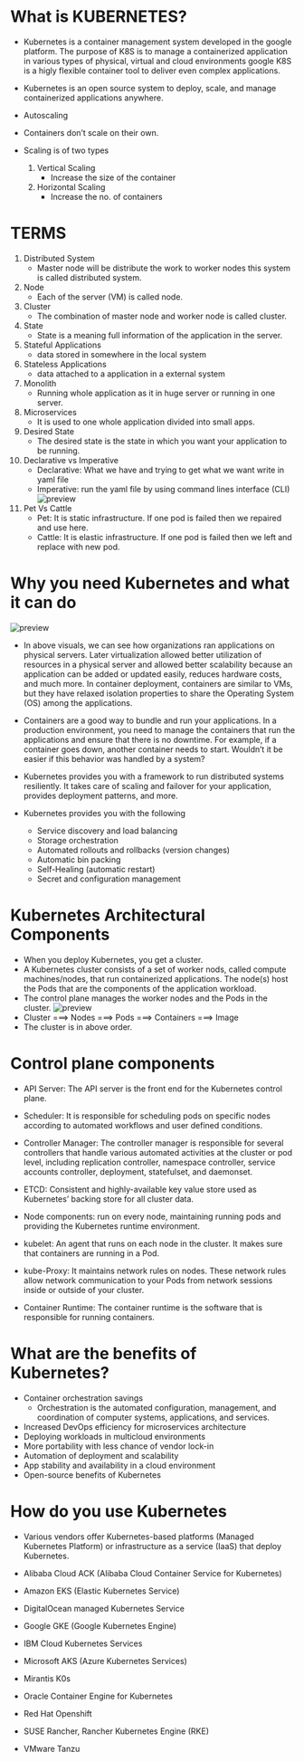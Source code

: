 # What is KUBERNETES?
* Kubernetes is a container management system developed in the google platform. The purpose of K8S is to manage a containerized application in various types of physical, virtual and cloud environments google K8S is a higly flexible container tool to deliver even complex applications.
* Kubernetes is an open source system to deploy, scale, and manage containerized applications anywhere.

* Autoscaling
* Containers don’t scale on their own.
* Scaling is of two types
    1. Vertical Scaling
        * Increase the size of the container
    2. Horizontal Scaling
        * Increase the no. of containers
# TERMS

1. Distributed System
    * Master node will be distribute the work to worker nodes this system is called distributed system.
2. Node
    * Each of the server (VM) is called node.
3. Cluster
    * The combination of master node and worker node is called cluster.
4. State
    * State is a meaning full information of the application in the server.
5. Stateful Applications
    * data stored in somewhere in the local system 
6. Stateless Applications
    * data attached to a application in a external system
7. Monolith
    * Running whole application as it in huge server or running in one server.
8. Microservices
    * It is used to one whole application divided into small apps.
9. Desired State
    * The desired state is the state in which you want your application to be running.
10. Declarative vs Imperative
    * Declarative: What we have and trying to get what we want write in yaml file
    * Imperative: run the yaml file by using command lines interface (CLI)
    ![preview](./k8s1.png)
11. Pet Vs Cattle
    * Pet: It is static infrastructure. If one pod is failed then we repaired and use here.
    * Cattle: It is elastic infrastructure. If one pod is failed then we left and replace with new pod.

# Why you need Kubernetes and what it can do
![preview](./k8s2.png)
* In above visuals, we can see how organizations ran applications on physical servers. Later virtualization allowed better utilization of resources in a physical server and allowed better scalability because an application can be added or updated easily, reduces hardware costs, and much more. In container deployment, containers are similar to VMs, but they have relaxed isolation properties to share the Operating System (OS) among the applications.

* Containers are a good way to bundle and run your applications. In a production environment, you need to manage the containers that run the applications and ensure that there is no downtime. For example, if a container goes down, another container needs to start. Wouldn’t it be easier if this behavior was handled by a system?

* Kubernetes provides you with a framework to run distributed systems resiliently. It takes care of scaling and failover for your application, provides deployment patterns, and more.
* Kubernetes provides you with the following 
    * Service discovery and load balancing
    * Storage orchestration
    * Automated rollouts and rollbacks (version changes)
    * Automatic bin packing
    * Self-Healing (automatic restart)
    * Secret and configuration management
# Kubernetes Architectural Components
* When you deploy Kubernetes, you get a cluster.
* A Kubernetes cluster consists of a set of worker nods, called compute machines/nodes, that run containerized applications. The node(s) host the Pods that are the components of the application workload.
* The control plane manages the worker nodes and the Pods in the cluster.
![preview](./k8s3.png)
* Cluster ===> Nodes ===> Pods ===> Containers ===> Image
* The cluster is in above order.

# Control plane components
* API Server: The API server is the front end for the Kubernetes control plane.

* Scheduler: It is responsible for scheduling pods on specific nodes according to automated workflows and user defined conditions.

* Controller Manager: The controller manager is responsible for several controllers that handle various automated activities at the cluster or pod level, including replication controller, namespace controller, service accounts controller, deployment, statefulset, and daemonset.

* ETCD: Consistent and highly-available key value store used as Kubernetes’ backing store for all cluster data.

* Node components: run on every node, maintaining running pods and providing the Kubernetes runtime environment.

* kubelet: An agent that runs on each node in the cluster. It makes sure that containers are running in a Pod.

* kube-Proxy: It maintains network rules on nodes. These network rules allow network communication to your Pods from network sessions inside or outside of your cluster.

* Container Runtime: The container runtime is the software that is responsible for running containers.

# What are the benefits of Kubernetes?
* Container orchestration savings
    * Orchestration is the automated configuration, management, and coordination of computer systems, applications, and services.
* Increased DevOps efficiency for microservices architecture
* Deploying workloads in multicloud environments
* More portability with less chance of vendor lock-in
* Automation of deployment and scalability
* App stability and availability in a cloud environment
* Open-source benefits of Kubernetes

# How do you use Kubernetes
* Various vendors offer Kubernetes-based platforms (Managed Kubernetes Platform) or infrastructure as a service (IaaS) that deploy Kubernetes.

* Alibaba Cloud ACK (Alibaba Cloud Container Service for Kubernetes)
* Amazon EKS (Elastic Kubernetes Service)
* DigitalOcean managed Kubernetes Service
* Google GKE (Google Kubernetes Engine)
* IBM Cloud Kubernetes Services
* Microsoft AKS (Azure Kubernetes Services)
* Mirantis K0s
* Oracle Container Engine for Kubernetes
* Red Hat Openshift
* SUSE Rancher, Rancher Kubernetes Engine (RKE)
* VMware Tanzu